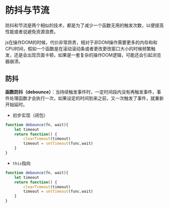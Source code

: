 # 防抖与节流

防抖和节流是两个相似的技术，都是为了减少一个函数无用的触发次数，以便提高性能或者说避免资源浪费。

js在操作DOM的时候，代价非常昂贵，相对于非DOM操作需要更多的内存和和CPU时间，假如一个函数是在滚动滚动条或者更改更改窗口大小的时候频繁触发，还是会出现页面卡顿，如果是一套复杂的操作DOM逻辑，可能还会引起浏览器崩溃。

## 防抖

**函数防抖（debounce）**：当持续触发事件时，一定时间段内没有再触发事件，事件处理函数才会执行一次，如果设定的时间到来之前，又一次触发了事件，就重新开始延时。

- 初步实现（闭包）

```js
function debounce(fn, wait){
	let timeout
	return function() {
		clearTimeout(timeout)
		timeout = setTimeout(func,wait)
	}
}
```

- `this`指向

```js
function debounce(fn, wait){
	let timeout
	return function() {
		clearTimeout(timeout)
		timeout = setTimeout(func,wait)
	}
}
```